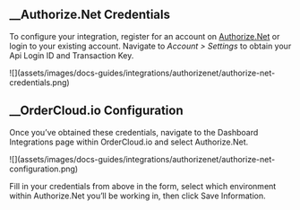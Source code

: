 

##  __Authorize.Net Credentials

To configure your integration, register for an account on
[Authorize.Net](https://www.authorize.net/solutions/merchantsolutions/pricing/)
or login to your existing account. Navigate to _Account > Settings_ to obtain
your Api Login ID and Transaction Key.

![](assets/images/docs-guides/integrations/authorizenet/authorize-net-
credentials.png)

##  __OrderCloud.io Configuration

Once you’ve obtained these credentials, navigate to the Dashboard Integrations
page within OrderCloud.io and select Authorize.Net.

![](assets/images/docs-guides/integrations/authorizenet/authorize-net-
configuration.png)

Fill in your credentials from above in the form, select which environment
within Authorize.Net you’ll be working in, then click Save Information.

